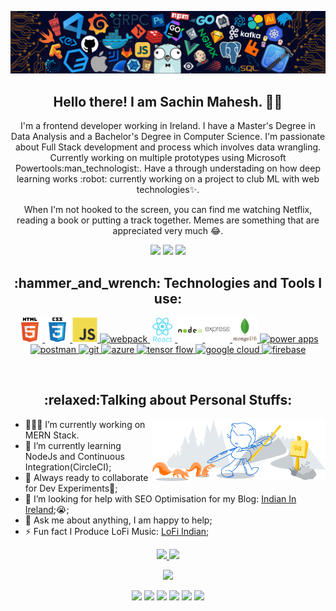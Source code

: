 <p align="center">
 <img src="https://github.com/cyrus303/cyrus303/blob/main/social/header_.png">
</p>
<h2 align="center">Hello there! I am Sachin Mahesh. 👋🤓</h2>
<p align="center">I'm a frontend developer working in Ireland. I have a Master's Degree in Data Analysis and a Bachelor's Degree in Computer Science. I'm passionate about Full Stack development and process which involves data wrangling. Currently working on multiple prototypes using Microsoft Powertools:man_technologist:. Have a through understading on how deep learning works :robot: currently working on a project to club ML with web technologies✨. 
</p>

<p align="center">When I'm not hooked to the screen, you can find me watching Netflix, reading a book or putting a track together. Memes are something that are appreciated very much 😂. </p>

<p align="center"><a href="https://twitter.com/code_blooded_"><img src="https://img.shields.io/badge/twitter-%231DA1F2.svg?&style=for-the-badge&logo=twitter&logoColor=white" height=25></a> <a href="https://www.linkedin.com/in/sachinmahesh1/"><img src="https://img.shields.io/badge/linkedin-%230077B5.svg?&style=for-the-badge&logo=linkedin&logoColor=white" height=25></a> <a href="https://www.instagram.com/normal_0ne_/"><img src="https://img.shields.io/badge/instagram-%23E4405F.svg?&style=for-the-badge&logo=instagram&logoColor=white" height=25></a> 
</p>

<h2 align="center">:hammer_and_wrench: Technologies and Tools I use:</h2>
<p align="center">
    <a href="https://www.w3.org/html/" target="_blank"> <img src="https://raw.githubusercontent.com/devicons/devicon/master/icons/html5/html5-original-wordmark.svg" alt="html5" width="40" height="40"/> </a>
    <a href="https://www.w3schools.com/css/" target="_blank"> <img src="https://raw.githubusercontent.com/devicons/devicon/master/icons/css3/css3-original-wordmark.svg" alt="css3" width="40" height="40"/> </a>
    <a href="https://developer.mozilla.org/en-US/docs/Web/JavaScript" target="_blank"> <img src="https://raw.githubusercontent.com/devicons/devicon/master/icons/javascript/javascript-original.svg" alt="javascript" width="40" height="40"/> </a>
<a href="https://webpack.js.org/" target="_blank"> <img src="https://www.vectorlogo.zone/logos/js_webpack/js_webpack-icon.svg" alt="webpack" width="40" height="40"/> </a>
<a href="https://reactjs.org/" target="_blank"> <img src="https://raw.githubusercontent.com/devicons/devicon/master/icons/react/react-original-wordmark.svg" alt="react" width="40" height="40"/> </a>
<a href="https://nodejs.org" target="_blank"> <img src="https://raw.githubusercontent.com/devicons/devicon/master/icons/nodejs/nodejs-original-wordmark.svg" alt="nodejs" width="40" height="40"/> </a>
    <a href="https://expressjs.com" target="_blank"> <img src="https://raw.githubusercontent.com/devicons/devicon/master/icons/express/express-original-wordmark.svg" alt="express" width="40" height="40"/> </a>
    <a href="https://www.mongodb.com/" target="_blank"> <img src="https://raw.githubusercontent.com/devicons/devicon/master/icons/mongodb/mongodb-original-wordmark.svg" alt="mongodb" width="40" height="40"/> </a>
  <a href="https://powerapps.microsoft.com/en-us/" target="_blank"> <img src="https://www.vectorlogo.zone/logos/microsoft/microsoft-icon.svg" alt="power apps" width="40" height="40"/> </a>
<a href="https://www.postman.com/" target="_blank"> <img src="https://www.vectorlogo.zone/logos/getpostman/getpostman-icon.svg" alt="postman" width="40" height="40"/> </a>
<a href="https://git-scm.com/" target="_blank"> <img src="https://www.vectorlogo.zone/logos/git-scm/git-scm-icon.svg" alt="git" width="40" height="40"/> </a>
<a href="https://azure.microsoft.com/en-us/" target="_blank"> <img src="https://www.vectorlogo.zone/logos/microsoft_azure/microsoft_azure-icon.svg" alt="azure" width="40" height="40"/> </a>
<a href="https://www.tensorflow.org/" target="_blank"> <img src="https://www.vectorlogo.zone/logos/tensorflow/tensorflow-icon.svg" alt="tensor flow" width="40" height="40"/> </a>
 <a href="https://cloud.google.com/" target="_blank"> <img src="https://www.vectorlogo.zone/logos/google_cloud/google_cloud-icon.svg" alt="google cloud" width="40" height="40"/> </a>
 <a href="https://firebase.google.com/" target="_blank"> <img src="https://www.vectorlogo.zone/logos/firebase/firebase-icon.svg" alt="firebase" width="40" height="40"/> </a>

</p>
<br>

<!-- Talking about you -->
<h2 align="center">:relaxed:Talking about Personal Stuffs:</h2>
<!--**Talking about Personal Stuffs:**-->

<!-- Any image aligned to the right. Beware the width -->
<img width="55%" align="right" alt="Github" src="https://github.com/cyrus303/cyrus303/blob/main/social/gitsubheader.svg" />

- 👨🏽‍💻 I’m currently working on MERN Stack.
- 🌱 I’m currently learning NodeJs and Continuous Integration(CircleCI); 
- 👯 Always ready to collaborate for Dev Experiments🤝;
- 🤔 I’m looking for help with SEO Optimisation for my Blog: [Indian In Ireland](https://www.indianinireland.com/);😭;
- 💬 Ask me about anything, I am happy to help;
- ⚡️ Fun fact I Produce LoFi Music: [LoFi Indian](https://www.youtube.com/channel/UCnoaT7y3rM-zbIn6NdVxJ_A); 

<p align=center>
  <a href="https://github.com/cyrus303">
    <img src="https://badges.pufler.dev/visits/cyrus303/cyrus303?style=flat-square&color=black&logo=github">
  </a>
  <a href="https://github.com/cyrus303?tab=repositories">
    <img src="https://badges.pufler.dev/repos/cyrus303?style=flat-square&color=black&logo=github">
  </a>
</p>
<p align="center">
<a href="https://github.com/cyrus303"><img src="https://img.shields.io/github/followers/cyrus303?style=social"></a>
</p>
<p align="center">
<img src="https://img.shields.io/badge/Robotics-brown"> <img src="https://img.shields.io/badge/Machine Learning-green"> <img src="https://img.shields.io/badge/Deep Learning-red"> <img src="https://img.shields.io/badge/Computer Vision-magenta"> <img src="https://img.shields.io/badge/Natural Language Processing-yellow"> <img src="https://img.shields.io/badge/Reinforcement Learning-blue"> 
</p>








<!--
**cyrus303/cyrus303** is a ✨ _special_ ✨ repository because its `README.md` (this file) appears on your GitHub profile.

Here are some ideas to get you started:

- 🔭 I’m currently working on ...
- 🌱 I’m currently learning ...
- 👯 I’m looking to collaborate on ...
- 🤔 I’m looking for help with ...
- 💬 Ask me about ...
- 📫 How to reach me: ...
- 😄 Pronouns: ...
- ⚡ Fun fact: ...
-->
